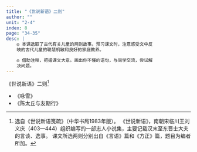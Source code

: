 ```yaml
---
title: "《世说新语》二则"
author: ""
unit: "2-4"
index: 8
page: "34-35"
desc: |
    ◎ 本课选取了古代有关儿童的两则故事。预习课文时，注意感受文中反
    映的古代儿童的聪慧机敏和良好的家庭教养。

    ◎ 借助注释，把握课文大意。画出你不懂的语句，与同学交流，尝试解
    决问题。
---
```


《世说新语》二则[^1-a]

[^1-a]: 选自《世说新语笺疏》（中华书局1983年版）。
    《世说新语》，南朝宋临川王刘义庆（403—444）组织编写的一部志人小说集，主要记载汉末至东晋士大夫的言谈、逸事。
    课文所选两则分别出自《言语》篇和《方正》篇，题目为编者所加。

- 《咏雪》
- 《陈太丘与友期行》
